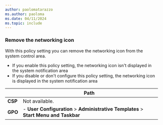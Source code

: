 ```yaml
---
author: paolomatarazzo
ms.author: paoloma
ms.date: 04/11/2024
ms.topic: include
---
```


### Remove the networking icon

With this policy setting you can remove the networking icon from the system control area.

- If you enable this policy setting, the networking icon isn't displayed in the system notification area
- If you disable or don't configure this policy setting, the networking icon is displayed in the system notification area

|  | Path |
|--|--|
| **CSP** | Not available. |
| **GPO** | - **User Configuration** > **Administrative Templates** > **Start Menu and Taskbar** |
